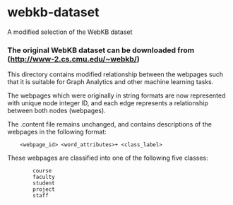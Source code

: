 # webkb-dataset
A modified selection of the WebKB dataset

### The original WebKB dataset can be downloaded from (http://www-2.cs.cmu.edu/~webkb/)

This directory contains modified relationship between the webpages such that it is suitable for Graph Analytics and other machine learning tasks. 

The webpages which were originally in string formats are now represented with unique node integer ID, and each edge represents a relationship between both nodes (webpages). 

The .content file remains unchanged, and contains descriptions of the webpages in the following format: 

		<webpage_id> <word_attributes>+ <class_label> 
    
These webpages are classified into one of the following five classes: 

			course 
			faculty 
			student 
			project 
			staff
